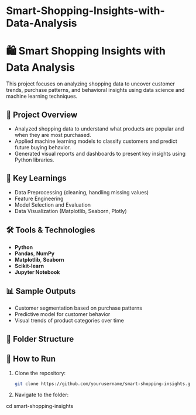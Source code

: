 # Smart-Shopping-Insights-with-Data-Analysis
# 🛍️ Smart Shopping Insights with Data Analysis

This project focuses on analyzing shopping data to uncover customer trends, purchase patterns, and behavioral insights using data science and machine learning techniques.

## 📌 Project Overview

- Analyzed shopping data to understand what products are popular and when they are most purchased.
- Applied machine learning models to classify customers and predict future buying behavior.
- Generated visual reports and dashboards to present key insights using Python libraries.

## 🧠 Key Learnings

- Data Preprocessing (cleaning, handling missing values)
- Feature Engineering
- Model Selection and Evaluation
- Data Visualization (Matplotlib, Seaborn, Plotly)

## 🛠️ Tools & Technologies

- **Python**
- **Pandas**, **NumPy**
- **Matplotlib**, **Seaborn**
- **Scikit-learn**
- **Jupyter Notebook**

## 📊 Sample Outputs

- Customer segmentation based on purchase patterns
- Predictive model for customer behavior
- Visual trends of product categories over time

## 📁 Folder Structure

## 🚀 How to Run

1. Clone the repository:
   ```bash
   git clone https://github.com/yourusername/smart-shopping-insights.git
2. Navigate to the folder:

cd smart-shopping-insights




